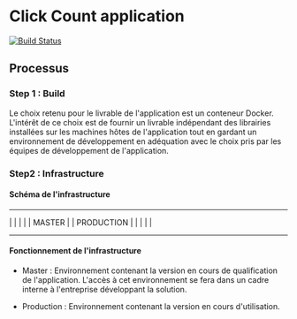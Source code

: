 # Click Count application

[![Build Status](https://travis-ci.org/xebia-france/click-count.svg)](https://travis-ci.org/xebia-france/click-count)

## Processus

### Step 1 : Build

Le choix retenu pour le livrable de l'application est un conteneur Docker.
L'intérêt de ce choix est de fournir un livrable indépendant des librairies installées sur les machines hôtes de l'application tout en gardant un environnement de développement en adéquation avec le choix pris par les équipes de développement de l'application.

### Step2 : Infrastructure

#### Schéma de l'infrastructure

- - - - - - - - -   - - - - - - - - -
|               |   |               |
|    MASTER     |   |  PRODUCTION   |
|               |   |               |
- - - - - - - - -   - - - - - - - - -

#### Fonctionnement de l'infrastructure

  - Master : 
  Environnement contenant la version en cours de qualification de l'application.
  L'accès à cet environnement se fera dans un cadre interne à l'entreprise développant la solution.

  - Production :
  Environnement contenant la version en cours d'utilisation.